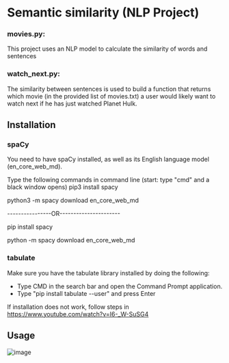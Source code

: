 # Semantic similarity (NLP Project)
### movies.py: 
This project uses an NLP model to calculate the similarity of words and sentences

### watch_next.py:
The similarity between sentences is used to build a function that returns which movie (in the provided list of movies.txt)
a user would likely want to watch next if he has just watched Planet Hulk.

## Installation
### spaCy
You need to have spaCy installed, as well as its English language model (en_core_web_md).

Type the following commands in command line (start: type "cmd" and a black window opens)
pip3 install spacy

python3 -m spacy download en_core_web_md  

----------------OR----------------------

pip install spacy

python -m spacy download en_core_web_md

### tabulate
Make sure you have the tabulate library installed by doing the following:
- Type CMD in the search bar and open the Command Prompt application.
- Type "pip install tabulate --user" and press Enter

If installation does not work, follow steps in https://www.youtube.com/watch?v=I6-_W-SuSG4


## Usage

![image](https://user-images.githubusercontent.com/123483224/219683644-7409dad7-76d6-484e-a0bc-3e7bc8dcc5d3.png)
